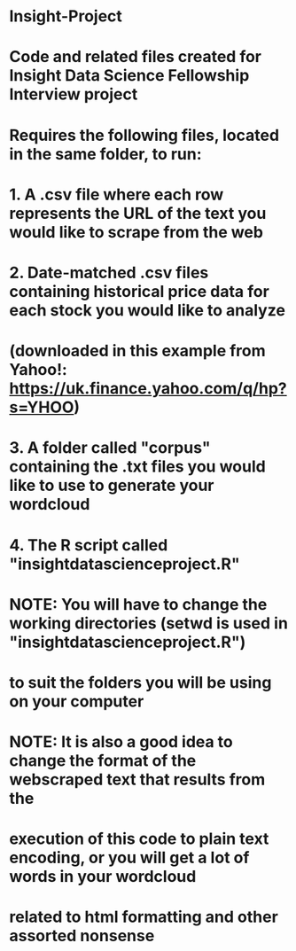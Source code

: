 # Insight-Project

# Code and related files created for Insight Data Science Fellowship Interview project

# Requires the following files, located in the same folder, to run:

# 1. A .csv file where each row represents the URL of the text you would like to scrape from the web 
# 2. Date-matched .csv files containing historical price data for each stock you would like to analyze 
# (downloaded in this example from Yahoo!: https://uk.finance.yahoo.com/q/hp?s=YHOO)
# 3. A folder called "corpus" containing the .txt files you would like to use to generate your wordcloud
# 4. The R script called "insightdatascienceproject.R"

# NOTE: You will have to change the working directories (setwd is used in "insightdatascienceproject.R") 
# to suit the folders you will be using on your computer

# NOTE: It is also a good idea to change the format of the webscraped text that results from the 
# execution of this code to plain text encoding, or you will get a lot of words in your wordcloud
# related to html formatting and other assorted nonsense 



